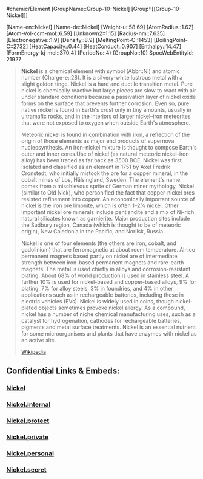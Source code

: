 ﻿---
type: Element

---
#chemic/Element 
[GroupName::Group-10-Nickel]
[Group::[[Group-10-Nickel]]]


[Name-en::Nickel]
[Name-de::Nickel]
[Weight-u::58.69]
[AtomRadius::1.62]
[Atom-Vol-ccm-mol::6.59]
[Unknown2::1.15]
[Radius-nm::7.635]
[Electronegative::1.9]
[Density::8.9]
[MeltingPoint-C::1453]
[BoilingPoint-C::2732]
[HeatCapacity::0.44]
[HeatConduct::0.907]
[Enthalpy::14.47]
[FormEnergy-kj-mol::370.4]
(PeriodNo::4)
(GroupNo::10)
SpocWebEntityId: 21927


> **Nickel** is a chemical element with symbol (Abbr::Ni) and atomic number (Charge-e::28). It is a silvery-white lustrous metal with a slight golden tinge. Nickel is a hard and ductile transition metal. Pure nickel is chemically reactive but large pieces are slow to react with air under standard conditions because a passivation layer of nickel oxide forms on the surface that prevents further corrosion. Even so, pure native nickel is found in Earth's crust only in tiny amounts, usually in ultramafic rocks, and in the interiors of larger nickel–iron meteorites that were not exposed to oxygen when outside Earth's atmosphere.
>
> Meteoric nickel is found in combination with iron, a reflection of the origin of those elements as major end products of supernova nucleosynthesis. An iron–nickel mixture is thought to compose Earth's outer and inner cores.Use of nickel (as natural meteoric nickel–iron alloy) has been traced as far back as 3500 BCE. Nickel was first isolated and classified as an element in 1751 by Axel Fredrik Cronstedt, who initially mistook the ore for a copper mineral, in the cobalt mines of Los, Hälsingland, Sweden. The element's name comes from a mischievous sprite of German miner mythology, Nickel (similar to Old Nick), who personified the fact that copper-nickel ores resisted refinement into copper. An economically important source of nickel is the iron ore limonite, which is often 1–2% nickel. Other important nickel ore minerals include pentlandite and a mix of Ni-rich natural silicates known as garnierite. Major production sites include the Sudbury region, Canada (which is thought to be of meteoric origin), New Caledonia in the Pacific, and Norilsk, Russia.
>
> Nickel is one of four elements (the others are iron, cobalt, and gadolinium) that are ferromagnetic at about room temperature. Alnico permanent magnets based partly on nickel are of intermediate strength between iron-based permanent magnets and rare-earth magnets. The metal is used chiefly in alloys and corrosion-resistant plating. About 68% of world production is used in stainless steel. A further 10% is used for nickel-based and copper-based alloys, 9% for plating, 7% for alloy steels, 3% in foundries, and 4% in other applications such as in rechargeable batteries, including those in electric vehicles (EVs). Nickel is widely used in coins, though nickel-plated objects sometimes provoke nickel allergy. As a compound, nickel has a number of niche chemical manufacturing uses, such as a catalyst for hydrogenation, cathodes for rechargeable batteries, pigments and metal surface treatments. Nickel is an essential nutrient for some microorganisms and plants that have enzymes with nickel as an active site.
>
> [Wikipedia](https://en.wikipedia.org/wiki/Nickel)



## Confidential Links & Embeds: 

### [Nickel](/_public/chemic/chemic~Elements/Group-10-Nickel/Nickel.md) 

### [Nickel.internal](/_internal/chemic/chemic~Elements/Group-10-Nickel/Nickel.internal.md) 

### [Nickel.protect](/_protect/chemic/chemic~Elements/Group-10-Nickel/Nickel.protect.md) 

### [Nickel.private](/_private/chemic/chemic~Elements/Group-10-Nickel/Nickel.private.md) 

### [Nickel.personal](/_personal/chemic/chemic~Elements/Group-10-Nickel/Nickel.personal.md) 

### [Nickel.secret](/_secret/chemic/chemic~Elements/Group-10-Nickel/Nickel.secret.md) 
